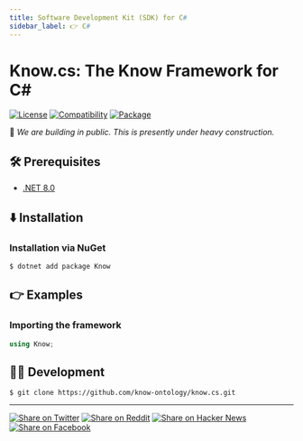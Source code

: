 ```yaml
---
title: Software Development Kit (SDK) for C#
sidebar_label: 👉 C#
---
```


# Know.cs: The Know Framework for C#

[![License](https://img.shields.io/badge/license-Public%20Domain-blue.svg)](https://unlicense.org)
[![Compatibility](https://img.shields.io/badge/.net-8.0-blue)](https://aka.ms/get-dotnet-8)
[![Package](https://img.shields.io/badge/nuget-0.0.1-orange)](https://nuget.org/packages/Know)

🚧 _We are building in public. This is presently under heavy construction._

## 🛠️ Prerequisites

- [.NET 8.0](https://aka.ms/get-dotnet-8)

## ⬇️ Installation

### Installation via NuGet

```console
$ dotnet add package Know
```

## 👉 Examples

### Importing the framework

```c#
using Know;
```

## 👨‍💻 Development

```console
$ git clone https://github.com/know-ontology/know.cs.git
```

---

[![Share on Twitter](https://img.shields.io/badge/share%20on-twitter-03A9F4?logo=twitter)](https://twitter.com/share?url=https://github.com/know-ontology/know.cs&text=Know.cs:%20The%20Know%20Framework%20for%20C%23)
[![Share on Reddit](https://img.shields.io/badge/share%20on-reddit-red?logo=reddit)](https://reddit.com/submit?url=https://github.com/know-ontology/know.cs&title=Know.cs:%20The%20Know%20Framework%20for%20C%23)
[![Share on Hacker News](https://img.shields.io/badge/share%20on-hacker%20news-orange?logo=ycombinator)](https://news.ycombinator.com/submitlink?u=https://github.com/know-ontology/know.cs&t=Know.cs:%20The%20Know%20Framework%20for%20C%23)
[![Share on Facebook](https://img.shields.io/badge/share%20on-facebook-1976D2?logo=facebook)](https://www.facebook.com/sharer/sharer.php?u=https://github.com/know-ontology/know.cs)
